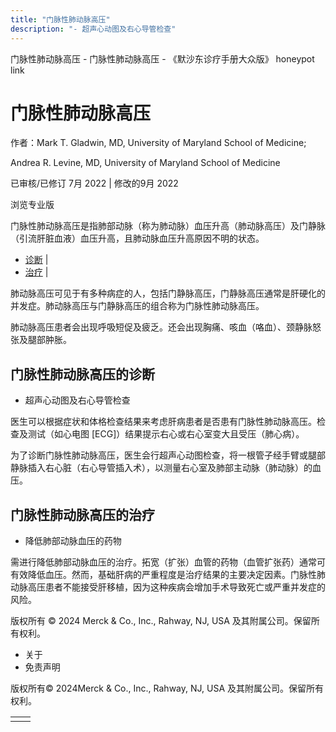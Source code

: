 ```yaml
---
title: "门脉性肺动脉高压"
description: "- 超声心动图及右心导管检查"
---
```


﻿门脉性肺动脉高压 \- 门脉性肺动脉高压 \- 《默沙东诊疗手册大众版》 honeypot link

# 门脉性肺动脉高压

作者：Mark T. Gladwin, MD, University of Maryland School of Medicine;

Andrea R. Levine, MD, University of Maryland School of Medicine

已审核/已修订 7月 2022 \| 修改的9月 2022

浏览专业版

门脉性肺动脉高压是指肺部动脉（称为肺动脉）血压升高（肺动脉高压）及门静脉（引流肝脏血液）血压升高，且肺动脉血压升高原因不明的状态。

- [诊断](#诊断_v12777354_zh) \|
- [治疗](#治疗_v12777363_zh) \|

肺动脉高压可见于有多种病症的人，包括门静脉高压，门静脉高压通常是肝硬化的并发症。肺动脉高压与门静脉高压的组合称为门脉性肺动脉高压。

肺动脉高压患者会出现呼吸短促及疲乏。还会出现胸痛、咳血（咯血）、颈静脉怒张及腿部肿胀。

## 门脉性肺动脉高压的诊断

- 超声心动图及右心导管检查


医生可以根据症状和体格检查结果来考虑肝病患者是否患有门脉性肺动脉高压。检查及测试（如心电图 \[ECG\]）结果提示右心或右心室变大且受压（肺心病）。

为了诊断门脉性肺动脉高压，医生会行超声心动图检查，将一根管子经手臂或腿部静脉插入右心脏（右心导管插入术），以测量右心室及肺部主动脉（肺动脉）的血压。

## 门脉性肺动脉高压的治疗

- 降低肺部动脉血压的药物


需进行降低肺部动脉血压的治疗。拓宽（扩张）血管的药物（血管扩张药）通常可有效降低血压。然而，基础肝病的严重程度是治疗结果的主要决定因素。门脉性肺动脉高压患者不能接受肝移植，因为这种疾病会增加手术导致死亡或严重并发症的风险。



版权所有 © 2024
Merck & Co., Inc., Rahway, NJ, USA 及其附属公司。保留所有权利。

- 关于
- 免责声明

版权所有© 2024Merck & Co., Inc., Rahway, NJ, USA 及其附属公司。保留所有权利。

|     |     |
| --- | --- |
|  |  |